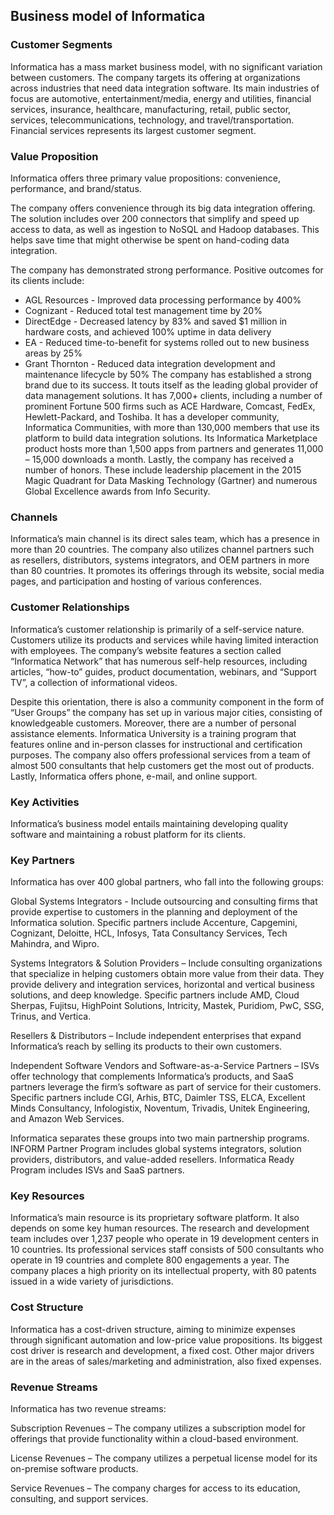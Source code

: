 Business model of Informatica
-----------------------------

 ### Customer Segments

 Informatica has a mass market business model, with no significant variation between customers. The company targets its offering at organizations across industries that need data integration software. Its main industries of focus are automotive, entertainment/media, energy and utilities, financial services, insurance, healthcare, manufacturing, retail, public sector, services, telecommunications, technology, and travel/transportation. Financial services represents its largest customer segment.

 ### Value Proposition

 Informatica offers three primary value propositions: convenience, performance, and brand/status.

 The company offers convenience through its big data integration offering. The solution includes over 200 connectors that simplify and speed up access to data, as well as ingestion to NoSQL and Hadoop databases. This helps save time that might otherwise be spent on hand-coding data integration.

 The company has demonstrated strong performance. Positive outcomes for its clients include:

  * AGL Resources - Improved data processing performance by 400%
 * Cognizant - Reduced total test management time by 20%
 * DirectEdge - Decreased latency by 83% and saved $1 million in hardware costs, and achieved 100% uptime in data delivery
 * EA - Reduced time-to-benefit for systems rolled out to new business areas by 25%
 * Grant Thornton - Reduced data integration development and maintenance lifecycle by 50%
  The company has established a strong brand due to its success. It touts itself as the leading global provider of data management solutions. It has 7,000+ clients, including a number of prominent Fortune 500 firms such as ACE Hardware, Comcast, FedEx, Hewlett-Packard, and Toshiba. It has a developer community, Informatica Communities, with more than 130,000 members that use its platform to build data integration solutions. Its Informatica Marketplace product hosts more than 1,500 apps from partners and generates 11,000 – 15,000 downloads a month. Lastly, the company has received a number of honors. These include leadership placement in the 2015 Magic Quadrant for Data Masking Technology (Gartner) and numerous Global Excellence awards from Info Security.

 ### Channels

 Informatica’s main channel is its direct sales team, which has a presence in more than 20 countries. The company also utilizes channel partners such as resellers, distributors, systems integrators, and OEM partners in more than 80 countries. It promotes its offerings through its website, social media pages, and participation and hosting of various conferences.

 ### Customer Relationships

 Informatica’s customer relationship is primarily of a self-service nature. Customers utilize its products and services while having limited interaction with employees. The company’s website features a section called “Informatica Network” that has numerous self-help resources, including articles, “how-to” guides, product documentation, webinars, and “Support TV”, a collection of informational videos.

 Despite this orientation, there is also a community component in the form of “User Groups” the company has set up in various major cities, consisting of knowledgeable customers. Moreover, there are a number of personal assistance elements. Informatica University is a training program that features online and in-person classes for instructional and certification purposes. The company also offers professional services from a team of almost 500 consultants that help customers get the most out of products. Lastly, Informatica offers phone, e-mail, and online support.

 ### Key Activities

 Informatica’s business model entails maintaining developing quality software and maintaining a robust platform for its clients.

 ### Key Partners

 Informatica has over 400 global partners, who fall into the following groups:

 Global Systems Integrators - Include outsourcing and consulting firms that provide expertise to customers in the planning and deployment of the Informatica solution. Specific partners include Accenture, Capgemini, Cognizant, Deloitte, HCL, Infosys, Tata Consultancy Services, Tech Mahindra, and Wipro.

 Systems Integrators & Solution Providers – Include consulting organizations that specialize in helping customers obtain more value from their data. They provide delivery and integration services, horizontal and vertical business solutions, and deep knowledge. Specific partners include AMD, Cloud Sherpas, Fujitsu, HighPoint Solutions, Intricity, Mastek, Puridiom, PwC, SSG, Trinus, and Vertica.

 Resellers & Distributors – Include independent enterprises that expand Informatica’s reach by selling its products to their own customers.

 Independent Software Vendors and Software-as-a-Service Partners – ISVs offer technology that complements Informatica’s products, and SaaS partners leverage the firm’s software as part of service for their customers. Specific partners include CGI, Arhis, BTC, Daimler TSS, ELCA, Excellent Minds Consultancy, Infologistix, Noventum, Trivadis, Unitek Engineering, and Amazon Web Services.

 Informatica separates these groups into two main partnership programs. INFORM Partner Program includes global systems integrators, solution providers, distributors, and value-added resellers. Informatica Ready Program includes ISVs and SaaS partners.

 ### Key Resources

 Informatica’s main resource is its proprietary software platform. It also depends on some key human resources. The research and development team includes over 1,237 people who operate in 19 development centers in 10 countries. Its professional services staff consists of 500 consultants who operate in 19 countries and complete 800 engagements a year. The company places a high priority on its intellectual property, with 80 patents issued in a wide variety of jurisdictions.

 ### Cost Structure

 Informatica has a cost-driven structure, aiming to minimize expenses through significant automation and low-price value propositions. Its biggest cost driver is research and development, a fixed cost. Other major drivers are in the areas of sales/marketing and administration, also fixed expenses.

 ### Revenue Streams

 Informatica has two revenue streams:

 Subscription Revenues – The company utilizes a subscription model for offerings that provide functionality within a cloud-based environment.

 License Revenues – The company utilizes a perpetual license model for its on-premise software products.

 Service Revenues – The company charges for access to its education, consulting, and support services.
